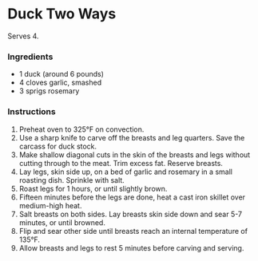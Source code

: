 # Duck Two Ways

Serves 4.

### Ingredients

- 1 duck (around 6 pounds)
- 4 cloves garlic, smashed
- 3 sprigs rosemary

### Instructions

1. Preheat oven to 325&deg;F on convection.
2. Use a sharp knife to carve off the breasts and leg quarters. Save the carcass for duck stock.
3. Make shallow diagonal cuts in the skin of the breasts and legs without cutting through to the meat. Trim excess fat. Reserve breasts.
4. Lay legs, skin side up, on a bed of garlic and rosemary in a small roasting dish. Sprinkle with salt.
5. Roast legs for 1 hours, or until slightly brown.
6. Fifteen minutes before the legs are done, heat a cast iron skillet over medium-high heat.
7. Salt breasts on both sides. Lay breasts skin side down and sear 5-7 minutes, or until browned.
8. Flip and sear other side until breasts reach an internal temperature of 135&deg;F.
9. Allow breasts and legs to rest 5 minutes before carving and serving.
